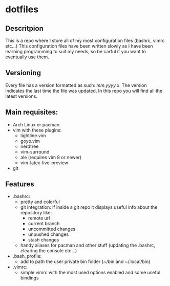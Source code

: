 # dotfiles
## Descritpion
This is a repo where I store all of my most configuration files (bashrc, vimrc etc...)
This configuration files have been written slowly as I have been learning programming to suit my needs, so be carful if you want to eventually use them.
## Versioning
Every file has a version formatted as such: *mm.yyyy.x*. The version indicates the last time the file was updated. In this repo you will find all the latest versions.
## Main requisites:
- Arch Linux or pacman
- vim with these plugins:
	- lightline.vim
	- goyo.vim
	- nerdtree
	- vim-surround
	- ale (requires vim 8 or newer)
	- vim-latex-live-preview
- git
## Features
- .bashrc:
	- pretty and colorful
	- git integration: if inside a git repo it displays useful info about the repository like:
		- remote url
		- current branch
		- uncommitted changes
		- unpushed changes
		- stash changes
	- handy aliases for pacman and other stuff (updating the .bashrc, clearing the console etc...)
- .bash_profile:
	- add to path the user private bin folder (~/bin and ~/.local/bin)
- .vimrc:
	- simple vimrc with the most used options enabled and some useful bindings
